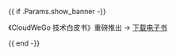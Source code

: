{{ if .Params.show_banner -}}

<div class="o-banner">

《CloudWeGo 技术白皮书》重磅推出 -> 
[下载电子书](https://wenjuan.feishu.cn/m/cfm?t=sbiSTvnHOMRi-7dzf)

</div>
{{ end -}}
